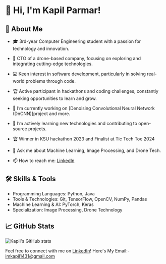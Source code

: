 # 👋 Hi, I'm Kapil Parmar!

## 🚀 About Me
- 🎓 3rd-year Computer Engineering student with a passion for technology and innovation.
- 🚁 CTO of a drone-based company, focusing on exploring and integrating cutting-edge technologies.
- 💻 Keen interest in software development, particularly in solving real-world problems through code.
- 🏆 Active participant in hackathons and coding challenges, constantly seeking opportunities to learn and grow.

- 🔭 I’m currently working on [Denoising Convolutional Neural Network (DnCNN)]project and more.
- 🌱 I’m actively learning new technologies and contributing to open-source projects.
- 🏆 Winner in KSU hackathon 2023 and Finalist at Tic Tech Toe 2024
- 💬 Ask me about Machine Learning, Image Processing, and Drone Tech.
- 📫 How to reach me: [LinkedIn](https://www.linkedin.com/in/imkapil/)

## 🛠️ Skills & Tools
- Programming Languages: Python, Java
- Tools & Technologies: Git, TensorFlow, OpenCV, NumPy, Pandas
- Machine Learning & AI: PyTorch, Keras
- Specialization: Image Processing, Drone Technology


## 📈 GitHub Stats
![Kapil's GitHub stats](https://github-readme-stats.vercel.app/api?username=your-github-username&show_icons=true&theme=radical)

Feel free to connect with me on [LinkedIn](https://www.linkedin.com/in/imkapil/)!
Here's My Email:- imkapil1431@gmail.com
